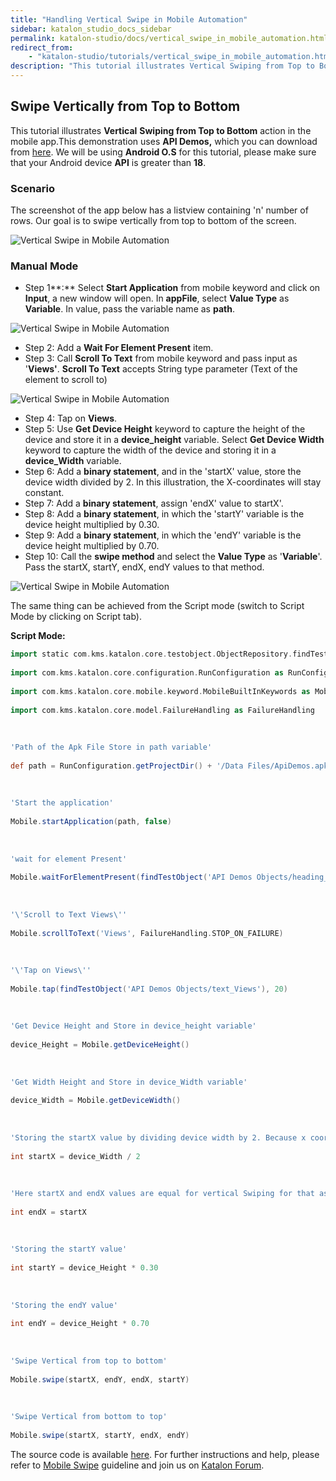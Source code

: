 ```yaml
---
title: "Handling Vertical Swipe in Mobile Automation"
sidebar: katalon_studio_docs_sidebar
permalink: katalon-studio/docs/vertical_swipe_in_mobile_automation.html
redirect_from:
    - "katalon-studio/tutorials/vertical_swipe_in_mobile_automation.html"
description: "This tutorial illustrates Vertical Swiping from Top to Bottom action in mobile automation using Katalon Studio."
---
```

Swipe Vertically from Top to Bottom
-----------------------------------

This tutorial illustrates **Vertical** **Swiping from Top to Bottom** action in the mobile app.This demonstration uses **API Demos,** which you can download from [here](https://github.com/katalon-studio/katalon-mobile-automation/blob/master/Data%20Files/ApiDemos.apk). We will be using **Android O.S** for this tutorial, please make sure that your Android device **API** is greater than **18**.

### Scenario

The screenshot of the app below has a listview containing 'n' number of rows. Our goal is to swipe vertically from top to bottom of the screen.

![Vertical Swipe in Mobile Automation](../../images/katalon-studio/tutorials/vertical_swipe_in_mobile_automation/Vertical-swipe-in-Mobile-automation.png)

### Manual Mode

*   Step 1**:** Select **Start Application** from mobile keyword and click on **Input**, a new window will open. In **appFile**, select **Value Type** as **Variable**. In value, pass the variable name as **path**.

![Vertical Swipe in Mobile Automation](../../images/katalon-studio/tutorials/vertical_swipe_in_mobile_automation/Vertical-swipe-in-Mobile-automation-1.png)

*   Step 2: Add a **Wait For Element Present** item.
*   Step 3: Call **Scroll To Text** from mobile keyword and pass input as '**Views'**. **Scroll To Text** accepts String type parameter (Text of the element to scroll to)

![Vertical Swipe in Mobile Automation](../../images/katalon-studio/tutorials/vertical_swipe_in_mobile_automation/Vertical-swipe-in-Mobile-automation-3.png)

*   Step 4: Tap on **Views**.
*   Step 5: Use **Get Device Height** keyword to capture the height of the device and store it in a **device_height** variable. Select **Get Device Width** keyword to capture the width of the device and storing it in a **device_Width** variable.
*   Step 6: Add a **binary statement**, and in the 'startX' value, store the device width divided by 2. In this illustration, the X-coordinates will stay constant.
*   Step 7: Add a **binary statement**, assign 'endX' value to startX'.
*   Step 8: Add a **binary statement**, in which the 'startY' variable is the device height multiplied by 0.30.
*   Step 9: Add a **binary statement**, in which the 'endY' variable is the device height multiplied by 0.70.
*   Step 10: Call the **swipe method** and select the **Value Type** as '**Variable**'. Pass the startX, startY, endX, endY values to that method.

![Vertical Swipe in Mobile Automation](../../images/katalon-studio/tutorials/vertical_swipe_in_mobile_automation/Vertical-swipe-in-Mobile-automation-10.png)

The same thing can be achieved from the Script mode (switch to Script Mode by clicking on Script tab).

**Script Mode:**

```groovy
import static com.kms.katalon.core.testobject.ObjectRepository.findTestObject
 
import com.kms.katalon.core.configuration.RunConfiguration as RunConfiguration
 
import com.kms.katalon.core.mobile.keyword.MobileBuiltInKeywords as Mobile
 
import com.kms.katalon.core.model.FailureHandling as FailureHandling
 
 
 
'Path of the Apk File Store in path variable'
 
def path = RunConfiguration.getProjectDir() + '/Data Files/ApiDemos.apk'
 
 
 
'Start the application'
 
Mobile.startApplication(path, false)
 
 
 
'wait for element Present'
 
Mobile.waitForElementPresent(findTestObject('API Demos Objects/heading_API_Demos'), 45)
 
 
 
'\'Scroll to Text Views\''
 
Mobile.scrollToText('Views', FailureHandling.STOP_ON_FAILURE)
 
 
 
'\'Tap on Views\''
 
Mobile.tap(findTestObject('API Demos Objects/text_Views'), 20)
 
 
 
'Get Device Height and Store in device_height variable'
 
device_Height = Mobile.getDeviceHeight()
 
 
 
'Get Width Height and Store in device_Width variable'
 
device_Width = Mobile.getDeviceWidth()
 
 
 
'Storing the startX value by dividing device width by 2. Because x coordinates are constant for Vertical Swiping'
 
int startX = device_Width / 2
 
 
 
'Here startX and endX values are equal for vertical Swiping for that assigning startX value to endX'
 
int endX = startX
 
 
 
'Storing the startY value'
 
int startY = device_Height * 0.30
 
 
 
'Storing the endY value'
 
int endY = device_Height * 0.70
 
 
 
'Swipe Vertical from top to bottom'
 
Mobile.swipe(startX, endY, endX, startY)
 
 
 
'Swipe Vertical from bottom to top'
 
Mobile.swipe(startX, startY, endX, endY)

```

The source code is available [here](https://github.com/katalon-studio/katalon-mobile-automation). For further instructions and help, please refer to [Mobile Swipe](/display/KD/%5BMobile%5D+Swipe) guideline and join us on [Katalon Forum](http://forum.katalon.com/).
